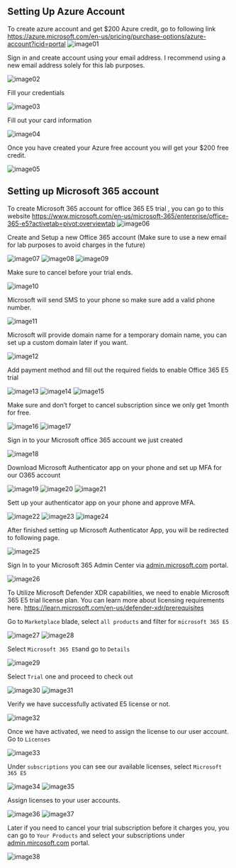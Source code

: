 ## Setting Up Azure Account

To create azure account and get $200 Azure credit, go to following link
https://azure.microsoft.com/en-us/pricing/purchase-options/azure-account?icid=portal
![image01](https://github.com/user-attachments/assets/d00f0787-9aeb-4bed-b983-0bfa424d4c4b)

Sign in and create account using your email address. I recommend using a new email address solely for this lab purposes.

![image02](https://github.com/user-attachments/assets/45ea88c2-ded1-4f32-9973-27fbdbb018ed)

Fill your credentials

![image03](https://github.com/user-attachments/assets/d059277f-5d67-4ffb-b4bd-59fab5e23a7a)

Fill out your card information

![image04](https://github.com/user-attachments/assets/7cb3f813-bc59-43e8-973c-5433502aa286)


Once you have created your Azure free account you will get your $200 free credit.

![image05](https://github.com/user-attachments/assets/289867ed-0c8d-4e42-baa7-61d790427a97)


## Setting up Microsoft 365 account

To create Microsoft 365 account for office 365 E5 trial , you can go to this website
https://www.microsoft.com/en-us/microsoft-365/enterprise/office-365-e5?activetab=pivot:overviewtab
![image06](https://github.com/user-attachments/assets/936269a1-236b-4913-b949-35fe45ac747e)


Create and Setup a new Office 365 account (Make sure to use a new email for lab purposes to avoid charges in the future)

![image07](https://github.com/user-attachments/assets/75a56c06-1712-4f83-baa1-67a7cfebcb38)
![image08](https://github.com/user-attachments/assets/91bc202a-a73f-452c-b630-661b41ba03b7)
![image09](https://github.com/user-attachments/assets/17ab90b0-fd91-48cb-8a0d-ec222366a6ec)


Make sure to cancel before your trial ends.

![image10](https://github.com/user-attachments/assets/f76aac52-6897-4577-9f67-b7ecb81716d0)


Microsoft will send SMS to your phone so make sure add a valid phone number.

![image11](https://github.com/user-attachments/assets/894a3914-624f-4492-a914-64eeb163afaf)


Microsoft will provide domain name for a temporary domain name, you can set up a custom domain later if you want.

![image12](https://github.com/user-attachments/assets/f90a1060-0d91-4a70-8a43-389a4fea92bf)


Add payment method and fill out the required fields to enable Office 365 E5 trial

![image13](https://github.com/user-attachments/assets/349fc6c2-3449-4720-a166-d4bc8188de6b)
![image14](https://github.com/user-attachments/assets/58069849-dfc5-41b2-ac83-244b95c275f7)
![image15](https://github.com/user-attachments/assets/ddf6a746-7763-4b9c-967a-c12c5c58a33d)


Make sure and don’t forget to cancel subscription since we only get 1month for free.

![image16](https://github.com/user-attachments/assets/9e1150e3-62a6-4c74-93c3-5963e8d4bcae)
![image17](https://github.com/user-attachments/assets/7c6b8fa9-4394-43f9-9888-70b6f5b1b317)


Sign in to your Microsoft office 365 account we just created

![image18](https://github.com/user-attachments/assets/f4f16f9a-43ab-4671-a3f2-10b26724b865)


Download Microsoft Authenticator app on your phone and set up MFA for our O365 account

![image19](https://github.com/user-attachments/assets/269c06b8-e427-4638-86ad-baf886b4734d)
![image20](https://github.com/user-attachments/assets/56086815-0419-4db1-ad37-e5bc402b868a)
![image21](https://github.com/user-attachments/assets/4bfb734b-90cc-4071-bf79-82bbfc10ff37)


Sett up your authenticator app on your phone and approve MFA.

![image22](https://github.com/user-attachments/assets/c39b86d2-97c0-430a-9c6d-b22971871275)
![image23](https://github.com/user-attachments/assets/fe7b25b9-a11a-473e-99e9-ceacc8196757)
![image24](https://github.com/user-attachments/assets/99770912-4eee-4868-b343-2b56bfab7297)

After finished setting up Microsoft Authenticator App, you will be redirected to following page.

![image25](https://github.com/user-attachments/assets/3e373d95-167d-46b3-b3be-5d0c6ceedc55)

Sign In to your Microsoft 365 Admin Center via [admin.microsoft.com](http://admin.microsoft.com) portal.

![image26](https://github.com/user-attachments/assets/34146a04-d2e0-494a-b5b3-65c200125d18)

To Utilize Microsoft Defender XDR capabilities, we need to enable Microsoft 365 E5 trial license plan. You can learn more about licensing requirements here.
https://learn.microsoft.com/en-us/defender-xdr/prerequisites

Go to `Marketplace` blade, select `all products` and filter for `microsoft 365 E5`

![image27](https://github.com/user-attachments/assets/844d5975-d3c4-47d8-8f19-9a38a98f5f48)
![image28](https://github.com/user-attachments/assets/887d3681-2b17-4da5-9ea1-6f96ac41fed4)


Select `Microsoft 365 E5`and go to `Details`

![image29](https://github.com/user-attachments/assets/0583237a-eb8e-47b9-87db-63879c9b3f60)


Select `Trial` one and proceed to check out

![image30](https://github.com/user-attachments/assets/3a239003-43d0-4da4-b9b2-dfac5f84278a)
![image31](https://github.com/user-attachments/assets/7934fb29-eace-4a79-878b-d129acbe023d)


Verify we have successfully activated E5 license or not. 

![image32](https://github.com/user-attachments/assets/73329b3f-12d8-4c34-b5d1-c4fb4b952584)


Once we have activated, we need to assign the license to our user account. Go to `Licenses`

![image33](https://github.com/user-attachments/assets/709e1aaa-2bc0-4e8b-aa4c-e5240f2b8cda)


Under `subscriptions` you can see our available licenses, select `Microsoft 365 E5`

![image34](https://github.com/user-attachments/assets/a297ae73-c801-4727-99ed-695d8d771d08)
![image35](https://github.com/user-attachments/assets/83532aa2-e1a1-4c48-881f-83fcd4ad0619)

Assign licenses to your user accounts.

![image36](https://github.com/user-attachments/assets/0d8c670c-acba-4f1d-a9a5-dc29f9fcfc55)
![image37](https://github.com/user-attachments/assets/09e27d36-58e0-44c4-bf71-9d6cc87ee090)

Later if you need to cancel your trial subscription before it charges you, you can go to `Your Products` and select your subscriptions under [admin.mircosoft.com](http://admin.mircosoft.com) portal.

![image38](https://github.com/user-attachments/assets/a6e40bb6-121e-4de3-863b-5dfe1d737907)
